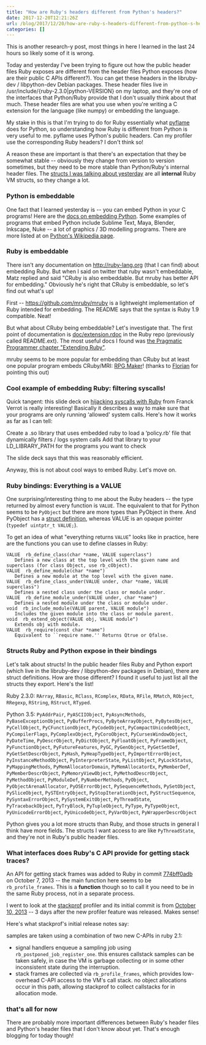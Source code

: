 ```yaml
---
title: "How are Ruby's headers different from Python's headers?"
date: 2017-12-20T12:21:26Z
url: /blog/2017/12/20/how-are-ruby-s-headers-different-from-python-s-headers-/
categories: []
---
```


This is another research-y post, most things in here I learned in the last 24 hours so likely some
of it is wrong.

Today and yesterday I've been trying to figure out how the public header files Ruby exposes are
different from the header files Python exposes (how are their public C APIs different?). You can get
these headers in the libruby-dev / libpython-dev Debian packages. These header files live in
/usr/include/{ruby-2.3.0|python-VERSION} on my laptop, and they're one of the interfaces that
Python/Ruby provide that I don't usually think about that much. These header files are what you use
when you're writing a C extension for the language (like numpy) or embedding the language.

My stake in this is that I'm trying to do for Ruby essentially what [pyflame](https://github.com/uber/pyflame) does for Python, so understanding how Ruby is different from Python is very useful to me. pyflame uses Python's public headers. Can my profiler use the corresponding Ruby headers? I don't think so!

A reason these are important is that there's an expectation that they be somewhat stable -- obviously they change from version to version sometimes, but they need to be more stable than Python/Ruby's internal header files. The [structs I was talking about yesterday](https://jvns.ca/blog/2017/12/19/how-much-does-the-ruby-abi-change-/) are all **internal** Ruby VM structs, so they change a lot. 

### Python is embeddable

One fact that I learned yesterday is -- you can embed Python in your C programs! Here are the [docs on embedding Python](https://docs.python.org/2/extending/embedding.html). Some examples of programs that embed Python include Sublime Text, Maya, Blender, Inkscape, Nuke -- a lot of graphics / 3D modelling programs. There are more listed at on [Python's Wikipedia page](https://en.wikipedia.org/wiki/Python_(programming_language)#Uses). 

### Ruby is embeddable

There isn't any documentation on http://ruby-lang.org  (that I can find) about embedding Ruby. But when I said on twitter that ruby wasn't embeddable, Matz replied and said "CRuby is also embeddable. But mruby has better API for embedding." Obviously he's right that CRuby is embeddable, so let's find out what's up!

First -- https://github.com/mruby/mruby is a lightweight implementation of Ruby intended for embedding. The README says that the syntax is Ruby 1.9 compatible. Neat!

But what about CRuby being embeddable? Let's investigate that. The first point of documentation is [doc/extension.rdoc](https://github.com/ruby/ruby/blob/098c8d5491add1475dbf7fb8889bd53f47d5c8ca/doc/extension.rdoc) in the Ruby repo (previously called README.ext). The most useful docs I found was [the Pragmatic Programmer chapter "Extending Ruby"](http://ruby-doc.com/docs/ProgrammingRuby/html/ext_ruby.html). 

mruby seems to be more popular for embedding than CRuby but at least one popular program embeds
CRuby/MRI: [RPG Maker](http://www.rpgmakerweb.com/)! (thanks to [Florian](https://twitter.com/Argorak/status/943546606808334337) for pointing this out)

### Cool example of embedding Ruby: filtering syscalls!

Quick tangent: this slide deck on [hijacking syscalls with Ruby](https://speakerdeck.com/franckverrot/rubykaigi-2016-hijacking-syscalls-with-ruby) from Franck Verrot is really interesting! Basically it describes a way to make sure that your programs are only running ‘allowed' system calls. Here's how it works as far as I can tell:

Create a .so library that uses embedded ruby to load a ‘policy.rb' file that dynamically filters / logs system calls
Add that library to your LD_LIBRARY_PATH for the programs you want to check

The slide deck says that this was reasonably efficient. 

Anyway, this is not about cool ways to embed Ruby. Let's move on.

### Ruby bindings: Everything is a VALUE

One surprising/interesting thing to me about the Ruby headers -- the type returned by almost every function is `VALUE`. The equivalent to that for Python seems to be `PyObject` but there are more types than PyObject in there. And PyObject has a [struct definition](https://github.com/python/cpython/blob/1f1a34c3145781628e10534440017b3b43211a60/Include/object.h#L106-L110), whereas VALUE is an opaque pointer (`typedef uintptr_t VALUE;`).

To get an idea of what "everything returns `VALUE`" looks like in practice, here are the functions you can use to define classes in Ruby:

```
VALUE  rb_define_class(char *name, VALUE superclass")
   Defines a new class at the top level with the given name and superclass (for class Object, use rb_cObject). 
VALUE  rb_define_module(char *name")
   Defines a new module at the top level with the given name. 
VALUE  rb_define_class_under(VALUE under, char *name, VALUE superclass")
   Defines a nested class under the class or module under. 
VALUE  rb_define_module_under(VALUE under, char *name")
   Defines a nested module under the class or module under. 
void  rb_include_module(VALUE parent, VALUE module")
   Includes the given module into the class or module parent. 
void  rb_extend_object(VALUE obj, VALUE module")
   Extends obj with module. 
VALUE  rb_require(const char *name")
   Equivalent to ``require name.'' Returns Qtrue or Qfalse. 
```

### Structs Ruby and Python expose in their bindings

Let's talk about structs! In the public header files Ruby and Python export (which live in the libruby-dev / libpython-dev packages in Debian), there are struct definitions. How are those different? I found it useful to just list all the structs they export. Here's the list!

Ruby 2.3.0:  `RArray`, `RBasic`, `RClass`, `RComplex`, `RData`, `RFile`, `RMatch`, `RObject`, `RRegexp`, `RString`, `RStruct`, `RTyped`. 

Python 3.5: `PyAddrPair`, `PyASCIIObject`, `PyAsyncMethods`, `PyBaseExceptionObject`, `PyBufferProcs`, `PyByteArrayObject`, `PyBytesObject`, `PyCellObject`, `PyCFunctionObject`, `PyCodeObject`, `PyCompactUnicodeObject`, `PyCompilerFlags`, `PyComplexObject`, `PyCoroObject`, `PyCursesWindowObject`, `PyDateTime`, `PyDescrObject`, `PyDictObject`, `PyFloatObject`, `PyFrameObject`, `PyFunctionObject`, `PyFutureFeatures`, `PyGC`, `PyGenObject`, `PyGetSetDef`, `PyGetSetDescrObject`, `PyHash`, `PyHeapTypeObject`, `PyImportErrorObject`, `PyInstanceMethodObject`, `PyInterpreterState`, `PyListObject`, `PyLockStatus`, `PyMappingMethods`, `PyMemAllocatorDomain`, `PyMemAllocatorEx`, `PyMemberDef`, `PyMemberDescrObject`, `PyMemoryViewObject`, `PyMethodDescrObject`, `PyMethodObject`, `PyModuleDef`, `PyNumberMethods`, `PyObject`, `PyObjectArenaAllocator`, `PyOSErrorObject`, `PySequenceMethods`, `PySetObject`, `PySliceObject`, `PySTEntryObject`, `PyStopIterationObject`, `PyStructSequence`, `PySyntaxErrorObject`, `PySystemExitObject`, `PyThreadState`, `PyTracebackObject`, `PyTryBlock`, `PyTupleObject`, `PyType`, `PyTypeObject`, `PyUnicodeErrorObject`, `PyUnicodeObject`, `PyVarObject`, `PyWrapperDescrObject`

Python gives you a lot more structs than Ruby, and those structs in general I think have more fields. The structs I want access to are like `PyThreadState`, and they're not in Ruby's public header files.

### What interfaces does Ruby's C API provide for getting stack traces?

An API for getting stack frames was added to Ruby in commit
[774bff0adb](https://github.com/ruby/ruby/commit/774bff0adb44eaf5c806afb1bf9eff65d26b2f1f) on
October 7, 2013 -- the main function here seems to be `rb_profile_frames`. This is a **function**
though so to call it you need to be in the same Ruby process, not in a separate process.

I went to look at the [stackprof](https://github.com/tmm1/stackprof) profiler and its initial commit is from
[October 10, 2013](https://github.com/tmm1/stackprof/commit/58aa917f54a83185b1f3fe651a84fb44abb95ba6) -- 3 days after the new profiler feature was released. Makes sense!


Here's what stackprof's initial release notes say:

samples are taken using a combination of two new C-APIs in ruby 2.1:

- signal handlers enqueue a sampling job using `rb_postponed_job_register_one`.
  this ensures callstack samples can be taken safely, in case the VM is garbage collecting
  or in some other inconsistent state during the interruption.
- stack frames are collected via `rb_profile_frames`, which provides low-overhead C-API access
  to the VM's call stack. no object allocations occur in this path, allowing stackprof to collect
  callstacks for in allocation mode.

### that's all for now

There are probably more important differences between Ruby's header files and Python's header files
that I don't know about yet. That's enough blogging for today though!
